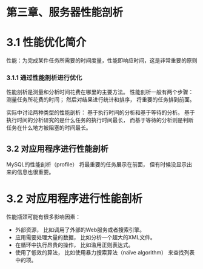 # 第三章、服务器性能剖析

# 3.1 性能优化简介

性能：为完成某件任务所需要的时间度量，性能即响应时间，这是非常重要的原则



### 3.1.1 通过性能剖析进行优化  

性能剖析是测量和分析时间花费在哪里的主要方法。 性能剖析一般有两个步骤： 测量任务所花费的时间； 然后对结果进行统计和排序， 将重要的任务排到前面。  

实际中讨论两种类型的性能剖析： 基于执行时间的分析和基于等待的分析。 基于执行时间的分析研究的是什么任务的执行时间最长， 而基于等待的分析则是判断任务在什么地方被阻塞的时间最长。  



## 3.2 对应用程序进行性能剖析  

MySQL的性能剖析（profile） 将最重要的任务展示在前面， 但有时候没显示出来的信息也很重要。   



# 3.2 对应用程序进行性能剖析  



性能瓶颈可能有很多影响因素：

- 外部资源， 比如调用了外部的Web服务或者搜索引擎。
- 应用需要处理大量的数据， 比如分析一个超大的XML文件。
- 在循环中执行昂贵的操作， 比如滥用正则表达式。
- 使用了低效的算法， 比如使用暴力搜索算法（naïve  algorithm） 来查找列表中的项。